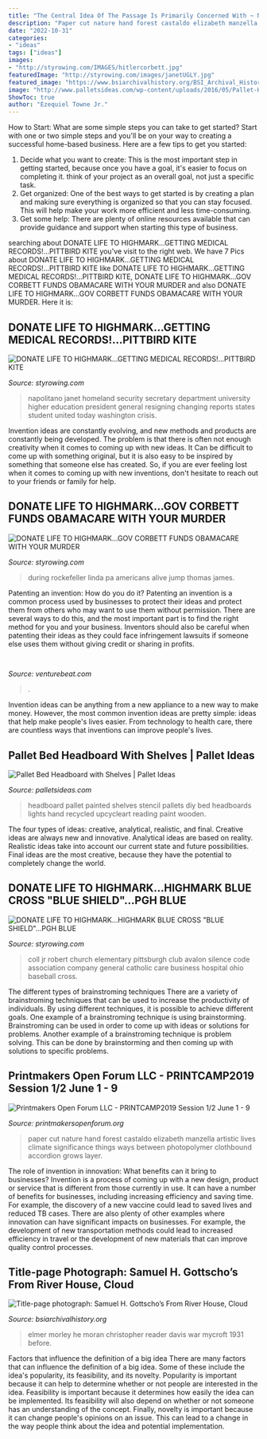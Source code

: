 ```yaml
---
title: "The Central Idea Of The Passage Is Primarily Concerned With ~ Napolitano Janet Homeland Security Secretary Department University Higher Education President General Resigning Changing Reports States Student United Today Washington Crisis"
description: "Paper cut nature hand forest castaldo elizabeth manzella artistic lives climate significance things ways between photopolymer clothbound accordion grows layer"
date: "2022-10-31"
categories:
- "ideas"
tags: ["ideas"]
images:
- "http://styrowing.com/IMAGES/hitlercorbett.jpg"
featuredImage: "http://styrowing.com/images/janetUGLY.jpg"
featured_image: "https://www.bsiarchivalhistory.org/BSI_Archival_History/Woodys_pt_1_files/droppedImage_20.jpg"
image: "http://www.palletsideas.com/wp-content/uploads/2016/05/Pallet-Headboard-with-Shelves-Art.jpg"
ShowToc: true
author: "Ezequiel Towne Jr."
---
```



How to Start: What are some simple steps you can take to get started?
Start with one or two simple steps and you'll be on your way to creating a successful home-based business. Here are a few tips to get you started: 
1. Decide what you want to create: This is the most important step in getting started, because once you have a goal, it's easier to focus on completing it. think of your project as an overall goal, not just a specific task. 
2. Get organized: One of the best ways to get started is by creating a plan and making sure everything is organized so that you can stay focused. This will help make your work more efficient and less time-consuming. 
3. Get some help: There are plenty of online resources available that can provide guidance and support when starting this type of business.

	

		
searching about DONATE LIFE TO HIGHMARK...GETTING MEDICAL RECORDS!...PITTBIRD KITE you've visit to the right web. We have 7 Pics about DONATE LIFE TO HIGHMARK...GETTING MEDICAL RECORDS!...PITTBIRD KITE like DONATE LIFE TO HIGHMARK...GETTING MEDICAL RECORDS!...PITTBIRD KITE, DONATE LIFE TO HIGHMARK...GOV CORBETT FUNDS OBAMACARE WITH YOUR MURDER and also DONATE LIFE TO HIGHMARK...GOV CORBETT FUNDS OBAMACARE WITH YOUR MURDER. Here it is:
		
    
## DONATE LIFE TO HIGHMARK...GETTING MEDICAL RECORDS!...PITTBIRD KITE

<img loading=lazy src="http://styrowing.com/images/janetUGLY.jpg" onerror="this.onerror=null;this.src='https://tse2.mm.bing.net/th?id=OIP.SahLvGasAIKpN2Uxj5zqOgAAAA&amp;pid=15.1';" alt="DONATE LIFE TO HIGHMARK...GETTING MEDICAL RECORDS!...PITTBIRD KITE">

_Source: styrowing.com_

>napolitano janet homeland security secretary department university higher education president general resigning changing reports states student united today washington crisis. 

	

Invention ideas are constantly evolving, and new methods and products are constantly being developed. The problem is that there is often not enough creativity when it comes to coming up with new ideas. It Can be difficult to come up with something original, but it is also easy to be inspired by something that someone else has created. So, if you are ever feeling lost when it comes to coming up with new inventions, don't hesitate to reach out to your friends or family for help.

    
## DONATE LIFE TO HIGHMARK...GOV CORBETT FUNDS OBAMACARE WITH YOUR MURDER

<img loading=lazy src="http://styrowing.com/IMAGES/hitlercorbett.jpg" onerror="this.onerror=null;this.src='https://tse3.mm.bing.net/th?id=OIP.wer3IikeNf84vHRBp0iaiwAAAA&amp;pid=15.1';" alt="DONATE LIFE TO HIGHMARK...GOV CORBETT FUNDS OBAMACARE WITH YOUR MURDER">

_Source: styrowing.com_

>during rockefeller linda pa americans alive jump thomas james. 

	

Patenting an invention: How do you do it?
Patenting an invention is a common process used by businesses to protect their ideas and protect them from others who may want to use them without permission. There are several ways to do this, and the most important part is to find the right method for you and your business. Inventors should also be careful when patenting their ideas as they could face infringement lawsuits if someone else uses them without giving credit or sharing in profits.

    
## 

<img loading=lazy src="https://venturebeat.com/wp-content/uploads/2019/11/pscamera2.jpg" onerror="this.onerror=null;this.src='https://tse2.mm.bing.net/th?id=OIP.qOm0zofeydK9rCHNG3kcAQHaD_&amp;pid=15.1';" alt="">

_Source: venturebeat.com_

>. 

	

Invention ideas can be anything from a new appliance to a new way to make money. However, the most common invention ideas are pretty simple: ideas that help make people's lives easier. From technology to health care, there are countless ways that inventions can improve people's lives.

    
## Pallet Bed Headboard With Shelves | Pallet Ideas

<img loading=lazy src="http://www.palletsideas.com/wp-content/uploads/2016/05/Pallet-Headboard-with-Shelves-Art.jpg" onerror="this.onerror=null;this.src='https://tse2.mm.bing.net/th?id=OIP.Saxz_d5MAjLz-HcXfPZBpQHaHa&amp;pid=15.1';" alt="Pallet Bed Headboard with Shelves | Pallet Ideas">

_Source: palletsideas.com_

>headboard pallet painted shelves stencil pallets diy bed headboards lights hand recycled upcycleart reading paint wooden. 

	

The four types of ideas: creative, analytical, realistic, and final.
Creative ideas are always new and innovative. Analytical ideas are based on reality. Realistic ideas take into account our current state and future possibilities. Final ideas are the most creative, because they have the potential to completely change the world.

    
## DONATE LIFE TO HIGHMARK...HIGHMARK BLUE CROSS &quot;BLUE SHIELD&quot;...PGH BLUE

<img loading=lazy src="http://www.styrowing.com/images/shield.jpg" onerror="this.onerror=null;this.src='https://tse3.mm.bing.net/th?id=OIP.XSO_s_xazK4KJEvQRCK3iAAAAA&amp;pid=15.1';" alt="DONATE LIFE TO HIGHMARK...HIGHMARK BLUE CROSS &quot;BLUE SHIELD&quot;...PGH BLUE">

_Source: styrowing.com_

>coll jr robert church elementary pittsburgh club avalon silence code association company general catholic care business hospital ohio baseball cross. 

	

The different types of brainstroming techniques
There are a variety of brainstroming techniques that can be used to increase the productivity of individuals. By using different techniques, it is possible to achieve different goals. One example of a brainstroming technique is using brainstorming. Brainstroming can be used in order to come up with ideas or solutions for problems. Another example of a brainstroming technique is problem solving. This can be done by brainstorming and then coming up with solutions to specific problems.

    
## Printmakers Open Forum LLC - PRINTCAMP2019 Session 1/2 June 1 - 9

<img loading=lazy src="http://printmakersopenforum.org/yahoo_site_admin/assets/images/Elizabeth_Castaldo.117125142_std.jpg" onerror="this.onerror=null;this.src='https://tse1.mm.bing.net/th?id=OIP.mckH0TtOmR4sik5x14t71wHaCe&amp;pid=15.1';" alt="Printmakers Open Forum LLC - PRINTCAMP2019 Session 1/2 June 1 - 9">

_Source: printmakersopenforum.org_

>paper cut nature hand forest castaldo elizabeth manzella artistic lives climate significance things ways between photopolymer clothbound accordion grows layer. 

	

The role of invention in innovation: What benefits can it bring to businesses?
Invention is a process of coming up with a new design, product or service that is different from those currently in use. It can have a number of benefits for businesses, including increasing efficiency and saving time. For example, the discovery of a new vaccine could lead to saved lives and reduced TB cases. There are also plenty of other examples where innovation can have significant impacts on businesses. For example, the development of new transportation methods could lead to increased efficiency in travel or the development of new materials that can improve quality control processes.

    
## Title-page Photograph: Samuel H. Gottscho’s From River House, Cloud

<img loading=lazy src="https://www.bsiarchivalhistory.org/BSI_Archival_History/Woodys_pt_1_files/droppedImage_20.jpg" onerror="this.onerror=null;this.src='https://tse4.mm.bing.net/th?id=OIP.XOwXs1em1u0gKi6om263-AAAAA&amp;pid=15.1';" alt="Title-page photograph: Samuel H. Gottscho’s From River House, Cloud">

_Source: bsiarchivalhistory.org_

>elmer morley he moran christopher reader davis war mycroft 1931 before. 

	

Factors that influence the definition of a big idea
There are many factors that can influence the definition of a big idea. Some of these include the idea's popularity, its feasibility, and its novelty. Popularity is important because it can help to determine whether or not people are interested in the idea. Feasibility is important because it determines how easily the idea can be implemented. Its feasibility will also depend on whether or not someone has an understanding of the concept. Finally, novelty is important because it can change people's opinions on an issue. This can lead to a change in the way people think about the idea and potential implementation.

